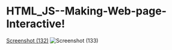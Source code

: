 # HTML_JS--Making-Web-page-Interactive!
[Screenshot (132)](https://user-images.githubusercontent.com/111063199/211827618-7b92dd31-fc25-4ede-a152-c1011b41f270.png)
![Screenshot (133)](https://user-images.githubusercontent.com/111063199/211827649-4eb3b7bd-4d2d-4a60-b6b1-546336427ca6.png)
